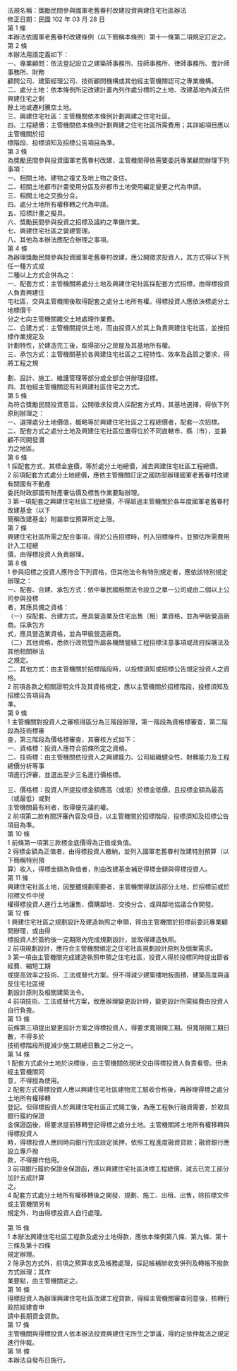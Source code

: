法規名稱：獎勵民間參與國軍老舊眷村改建投資興建住宅社區辦法  
修正日期：民國 102 年 03 月 28 日  
第 1 條  
本辦法依國軍老舊眷村改建條例（以下簡稱本條例）第十一條第二項規定訂定之。  
第 2 條  
本辦法用語定義如下：  
一、專業顧問：依法登記設立之建築師事務所、技師事務所、律師事務所、會計師事務所、財務  
顧問公司、建築經理公司、技術顧問機構或其他經主管機關認可之專業機構。  
二、處分土地：依本條例所定改建計畫內列作處分標的之土地、改建基地內減去供興建住宅之剩  
餘土地或遷村騰空土地。  
三、興建住宅社區：主管機關依本條例計劃興建之住宅社區。  
四、工程總價：主管機關依本條例計劃興建之住宅社區所需費用；其詳細項目應以主管機關於招  
標階段、投標須知及招標公告項目為準。  
第 3 條  
為獎勵民間參與投資國軍老舊眷村改建，主管機關得依需要委託專業顧問辦理下列事項：  
一、相關土地、建物之複丈及地上物之查估。  
二、相關土地都市計畫使用分區及非都市土地使用編定變更之代為申請。  
三、相關土地之交換分合。  
四、處分土地所有權移轉之代為申請。  
五、招標計畫之擬具。  
六、獎勵民間參與投資之招標及議約之準備作業。  
七、興建住宅社區之營建管理。  
八、其他為本辦法應配合辦理之事項。  
第 4 條  
為辦理獎勵民間參與投資國軍老舊眷村改建，應公開徵求投資人，其方式得以下列任一種方式或  
二種以上方式合併為之：  
一、配套方式：主管機關將處分土地及興建住宅社區採配套方式招標，由得標投資人負責興建住  
宅社區，交與主管機關後取得配套之處分土地所有權。得標投資人應依決標處分土地標價千  
分之七向主管機關繳交土地處理作業費。  
二、合建方式：主管機關提供土地，而由投資人於其上負責興建住宅社區，並按招標作業規定及  
計劃特性，於建造完工後，取得部分之房屋及其基地所有權。  
三、承包方式：主管機關基於各興建住宅社區之工程特性、效率及品質之要求，得將工程之規  


劃、設計、施工、維護管理等部分或全部合併辦理招標。  
四、其他經主管機關認有利興建社區住宅之方式。  
第 5 條  
為符合獎勵民間投資意旨，公開徵求投資人採配套方式時，其基地選擇，得依下列原則辦理之：  
一、選擇處分土地價值，概略等於興建住宅社區之工程總價者，配套一次招標。  
二、配套方式之處分土地及興建住宅社區位置得位於不同直轄市、縣（市），並兼顧不同開發潛  
力之地區。  
第 6 條  
1 採配套方式，其標金底價，等於處分土地總價，減去興建住宅社區工程總價。  
2 前項配套方式處分土地總價，應依主管機關訂定之國防部辦理國軍老舊眷村改建有關國有不動產  
委託財政部國有財產署估價及標售作業要點辦理。  
3 第一項配套之興建住宅社區工程總價，不得超過主管機關於各年度國軍老舊眷村改建基金（以下  
簡稱改建基金）附屬單位預算所定上限。  
第 7 條  
興建住宅社區所需之配合事項，得於公告招標時，列入招標條件，並預估所需費用計入工程總  
價，由得標投資人負責辦理。  
第 8 條  
1 參與招標之投資人應符合下列資格，但其他法令有特別規定者，應依該特別規定辦理之：  
一、配套、合建、承包方式：依中華民國相關法令設立之單一公司或由二個以上公司參與投標  
者，其應具備之資格：  
（一）採配套、合建方式，應具營造業及住宅出售（租）業資格，並為甲級營造廠商。採承包方  
式，應具營造業資格，並為甲級營造廠商。  
（二）其他資格，悉依行政院暨所屬各機關營繕工程招標注意事項或政府採購法及其他相關辦法  
之規定。  
二、其他方式：由主管機關於招標階段時，以投標須知或招標公告規定投資人之資格。  
2 前項各款之相關證明文件及其資格規定，應以主管機關於招標階段，投標須知及招標公告項目為  
準。  
第 9 條  
1 主管機關對投資人之審核得區分為三階段辦理，第一階段為資格標審查，第二階段為技術標審  
查，第三階段為價格標審查，其審核方式如下：  
一、資格標：投資人應符合前條所定之資格。  
二、技術標：由主管機關依投資人之興建能力、公司組織健全性、財務能力及工程總價分析等事  
項進行評審，並選出至少三名進行價格標。  


三、價格標：投資人所提投標金額應高（或低）於標金低價，且投標金額為最高（或最低）或對  
主管機關最有利者，取得優先議約權。  
2 前項第二款有關評審內容及項目，以主管機關於招標階段，投標須知及招標公告項目為準。  
第 10 條  
1 前條第一項第三款標金底價得為正值或負值。  
2 得標金額為正值者，由得標投資人繳納，並列入國軍老舊眷村改建特別預算（以下簡稱特別預  
算）收入，得標金額為負值者，則由改建基金補足得標金額與得標投資人。  
第 11 條  
興建住宅社區土地，因整體規劃需要者，主管機關得就該部分土地，於招標前或於招標文件中授  
權得標投資人進行土地讓售、價購鄰地、交換分合，或與鄰地協議合作開發。  
第 12 條  
1 興建住宅社區之規劃設計及建造執照之申領，得由主管機關於招標前委託專業顧問辦理，或由得  
標投資人於簽約後一定期限內完成規劃設計，並取得建造執照。  
2 前項規劃設計，應符合主管機關頒定之住宅社區規劃設計原則及個案需求。  
3 第一項由主管機關完成建造執照申領之住宅社區，投資人得於投標同時提出節省經費、縮短工期  
或提高效率之技術、工法或替代方案。但不得減少建築樓地板面積、建築高度與違反住宅社區規  
劃設計原則及相關建築法令。  
4 前項技術、工法或替代方案，致應辦理變更設計時，變更設計所需經費由投資人自行負擔。  
第 13 條  
前條第三項提出變更設計方案之得標投資人，得要求寬限開工期。但寬限開工期日數，不得多於  
技術標階段所提減少施工期總日數之二分之一。  
第 14 條  
1 配套方式處分土地於決標後，由主管機關依現狀交由得標投資人負責看管。但未經主管機關同  
意，不得擅為使用。  
2 配套方式得標投資人應以興建住宅社區建物完工驗收合格後，再辦理得標之處分土地所有權移轉  
登記。但得標投資人於興建住宅社區正式開工後，為應工程執行融資需要，於取具銀行履約保證  
金保證函後，得要求提前移轉登記得標之處分土地。主管機關將土地所有權移轉與得標投資人  
時，得標投資人應同時向銀行完成設定抵押，依照工程進度融資貸款；融資銀行應設立專戶撥  
款，不得挪作他用。  
3 前項銀行履約保證金保證函，應以興建住宅社區決標工程總價，減去已完工部分加計五成計算  
之。  
4 配套方式處分土地所有權移轉後之開發、規劃、施工、出租、出售，除招標文件或主管機關另有  
規定外，均由得標投資人自行處理。  


第 15 條  
1 本辦法興建住宅社區工程款及處分土地得款，應依本條例第八條、第九條、第十三條及第十四條  
規定辦理。  
2 除承包方式外，前項之預算收支及帳務處理，採記帳補辦收支併列及轉帳不撥款方式辦理；其作  
業要點，由主管機關定之。  
第 16 條  
得標投資人為辦理興建住宅社區改建工程貸款，得經主管機關審查同意後，核轉行政院經建會申  
請中長期資金貸款。  
第 17 條  
主管機關與得標投資人依本辦法投資興建住宅所生之爭議，得約定依仲裁法之規定進行仲裁。  
第 18 條  
本辦法自發布日施行。  


